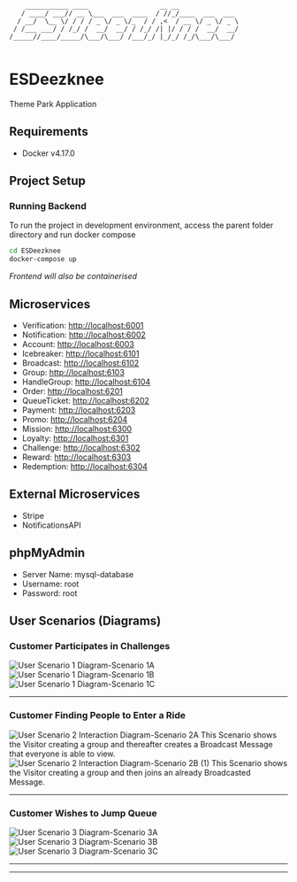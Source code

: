 ```
    ___________ ____                  __ __               
   / ____/ ___// __ \___  ___  ____  / //_/____  ___  ___ 
  / __/  \__ \/ / / / _ \/ _ \/_  / / ,<  / __ \/ _ \/ _ \
 / /___ ___/ / /_/ /  __/  __/ / /_/ /| |/ / / /  __/  __/
/_____//____/_____/\___/\___/ /___/_/ |_/_/ /_/\___/\___/ 
                                                         
```
                                                                                 
# ESDeezknee

Theme Park Application

## Requirements

- Docker v4.17.0

## Project Setup

### Running Backend
To run the project in development environment, access the parent folder directory and run docker compose

```sh
cd ESDeezknee
docker-compose up
```
*Frontend will also be containerised*



## Microservices

- Verification: [http://localhost:6001](http://localhost:6001)
- Notification: [http://localhost:6002](http://localhost:6002)
- Account: [http://localhost:6003](http://localhost:6003)
- Icebreaker: [http://localhost:6101](http://localhost:6101)
- Broadcast: [http://localhost:6102](http://localhost:6102)
- Group: [http://localhost:6103](http://localhost:6103)
- HandleGroup: [http://localhost:6104](http://localhost:6104)
- Order: [http://localhost:6201](http://localhost:6201)
- QueueTicket: [http://localhost:6202](http://localhost:6202)
- Payment: [http://localhost:6203](http://localhost:6203)
- Promo: [http://localhost:6204](http://localhost:6204)
- Mission: [http://localhost:6300](http://localhost:6300)
- Loyalty: [http://localhost:6301](http://localhost:6301)
- Challenge: [http://localhost:6302](http://localhost:6302)
- Reward: [http://localhost:6303](http://localhost:6303)
- Redemption: [http://localhost:6304](http://localhost:6304)

## External Microservices

- Stripe
- NotificationsAPI

## phpMyAdmin

- Server Name: mysql-database
- Username: root
- Password: root

## User Scenarios (Diagrams)


### Customer Participates in Challenges
![User Scenario 1 Diagram-Scenario 1A](https://user-images.githubusercontent.com/73370403/230126026-079c6d4d-2bdf-4a3a-a55a-1a338ea99f99.jpg)
![User Scenario 1 Diagram-Scenario 1B](https://user-images.githubusercontent.com/73370403/230126006-527edcea-9e7d-495d-9849-c308b558ae73.jpg)
![User Scenario 1 Diagram-Scenario 1C](https://user-images.githubusercontent.com/73370403/230125997-472d6cda-b3ba-45f0-aa80-80c8101574da.jpg)





<hr>

### Customer Finding People to Enter a Ride

![User Scenario 2 Interaction Diagram-Scenario 2A](https://user-images.githubusercontent.com/93701568/230126466-2f36ce8b-c263-49da-992e-1590630c8085.jpg)
This Scenario shows the Visitor creating a group and thereafter creates a Broadcast Message that everyone is able to view.
![User Scenario 2 Interaction Diagram-Scenario 2B (1)](https://user-images.githubusercontent.com/93701568/230126777-c92f0c74-2588-4d78-9557-d650d2018f99.jpg)
This Scenario shows the Visitor creating a group and then joins an already Broadcasted Message.
<hr>

### Customer Wishes to Jump Queue
![User Scenario 3 Diagram-Scenario 3A](https://user-images.githubusercontent.com/73370403/230115430-dcc3791c-7c3f-4b1b-af4e-4a1abad66c7e.jpg)
![User Scenario 3 Diagram-Scenario 3B](https://user-images.githubusercontent.com/73370403/230115446-1624b2d1-e225-4889-8daf-0e11037c223b.jpg)
![User Scenario 3 Diagram-Scenario 3C](https://user-images.githubusercontent.com/73370403/230115455-cac5c1b6-3622-46c6-b276-86f6b36b4147.jpg)
<hr>
<hr>
